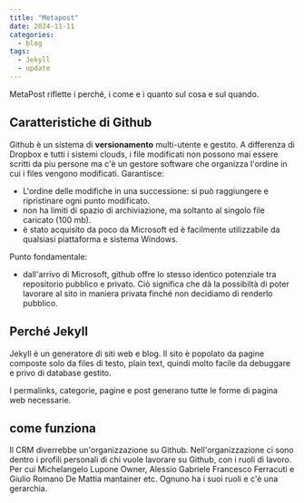 ```yaml
---
title: "Metapost"
date: 2024-11-11
categories:
  - blog
tags:
  - Jekyll
  - update
---
```


MetaPost riflette i perché, i come e i quanto sul cosa e sul quando.

## Caratteristiche di Github

Github è un sistema di **versionamento** multi-utente e gestito. A differenza di Dropbox e tutti i sistemi clouds, i file modificati non possono mai essere scritti da piu persone ma c'è un gestore software che organizza l'ordine in cui i files vengono modificati. Garantisce:

 - L'ordine delle modifiche in una successione: si può raggiungere e ripristinare ogni punto modificato.
 - non ha limiti di spazio di archiviazione, ma soltanto al singolo file caricato (100 mb).
 - è stato acquisito da poco da Microsoft ed è facilmente utilizzabile da qualsiasi piattaforma e sistema Windows.

Punto fondamentale:

 - dall'arrivo di Microsoft, github offre lo stesso identico potenziale tra repositorio pubblico e privato. Ciò significa che dà la possibiltà di poter lavorare al sito in maniera privata finché non decidiamo di renderlo pubblico. 

## Perché Jekyll 

Jekyll è un generatore di siti web e blog. Il sito è popolato da pagine composte solo da files di testo, plain text, quindi molto facile da debuggare e privo di database gestito. 

I permalinks, categorie, pagine e post generano tutte le forme di pagina web necessarie. 

## come funziona

Il CRM diverrebbe un'organizzazione su Github. Nell'organizzazione ci sono dentro i profili personali di chi vuole lavorare su Github, con i ruoli di lavoro. Per cui Michelangelo Lupone Owner, Alessio Gabriele Francesco Ferracuti e Giulio Romano De Mattia mantainer etc. Ognuno ha i suoi ruoli e c'è una gerarchia.

